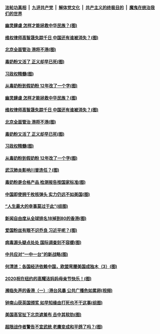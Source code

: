 ####  [法轮功真相](../../../../basic/blob/master/README.md?t=05160401) &nbsp;|&nbsp; [九评共产党](../../../../9ping.md/blob/master/README.md?t=05160401) &nbsp;|&nbsp; [解体党文化](../../../../jtdwh.md/blob/master/README.md?t=05160401)  &nbsp;|&nbsp; [共产主义的终极目的](../../../../gczydzjmd.md/blob/master/README.md?t=05160401) &nbsp;|&nbsp; [魔鬼在统治我们的世界](../../../../mgztzwmdsj.md/blob/master/README.md?t=05160401) 

#### [幽灵肆虐 怎样才能拯救中华民族？(图)](../pages/p4/933380.md?t=05160401) 

#### [维权律师高智晟失踪千日 中国还有谁被消失？(图)](../pages/p4/933291.md?t=05160401) 

#### [北京全面管治 港将不港(图)](../pages/p4/933292.md?t=05160401) 

#### [毒奶粉又活了 正义却早已死(图)](../pages/p4/933295.md?t=05160401) 

#### [习政权精髓(图)](../pages/p4/933290.md?t=05160401) 

#### [从毒奶粉到假奶粉 12年改了一个字(图)](../pages/p4/933297.md?t=05160401) 

#### [幽灵肆虐 怎样才能拯救中华民族？(图)](../pages/p4/933380.md?t=05160401) 

#### [维权律师高智晟失踪千日 中国还有谁被消失？(图)](../pages/p4/933291.md?t=05160401) 

#### [北京全面管治 港将不港(图)](../pages/p4/933292.md?t=05160401) 

#### [毒奶粉又活了 正义却早已死(图)](../pages/p4/933295.md?t=05160401) 

#### [习政权精髓(图)](../pages/p4/933290.md?t=05160401) 

#### [从毒奶粉到假奶粉 12年改了一个字(图)](../pages/p4/933297.md?t=05160401) 

#### [武汉肺炎影响川普连任？(图)](../pages/p4/933289.md?t=05160401) 

#### [毒奶粉是合格产品 检测报告按国家标准(图)](../pages/p4/933296.md?t=05160401) 

#### [中国即使拥千枚核弹头 实力仍远不如美国(图)](../pages/p4/933205.md?t=05160401) 

#### [“人生最大的幸事莫过于此”(组图)](../pages/p4/933126.md?t=05160401) 

#### [新闻自由度从全球排名18掉到80的香港(图)](../pages/p4/933215.md?t=05160401) 

#### [爱国粉丝有眼不识乔良 习近平呢？(图)](../pages/p4/933211.md?t=05160401) 

#### [病毒源头疑点处处 国际调查刻不容缓(图)](../pages/p4/933209.md?t=05160401) 

#### [中共应对“一中一台”的新战略(图)](../pages/p4/933208.md?t=05160401) 

#### [何清涟：各国经济依赖中国，欧盟弯腰美国成独木（3）(图)](../pages/p4/933099.md?t=05160401) 

#### [2020祝在纽约的高耀洁妈妈母亲节快乐！(图)](../pages/p4/933091.md?t=05160401) 

#### [濒临失声的香港（一）∶港台风暴 公共广播危如累卵(视频)](../pages/p4/933094.md?t=05160401) 

#### [钟南山获英国颁奖 如早知缘由打死也不干这事(组图)](../pages/p4/933085.md?t=05160401) 

#### [美国高官扯下北京遮羞布 击中其软肋(图)](../pages/p4/933090.md?t=05160401) 

#### [超限战作者警告不宜武统 老鹰变成和平鸽了吗？(图)](../pages/p4/933088.md?t=05160401) 

